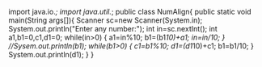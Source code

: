 import java.io.*;
import java.util.*;
  public class NumAlign{
      public static void main(String args[]){
        Scanner sc=new Scanner(System.in);
        System.out.println("Enter any number:");
        int in=sc.nextInt();
        int a1,b1=0,c1,d1=0;
        while(in>0)
        {
          a1=in%10;
          b1=(b1*10)+a1;
          in=in/10;
         }
         //Sysem.out.println(b1);
        while(b1>0)
        {
        c1=b1%10;
        d1=(d1*10)+c1;
        b1=b1/10;
        }
        System.out.println(d1);
      }
    }  
        
        
          
          
          
    
        
